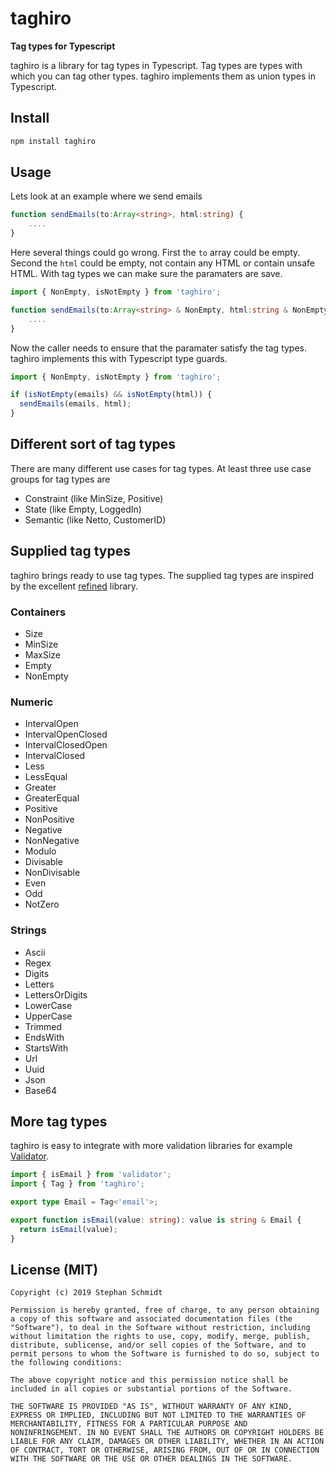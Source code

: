 # taghiro

**Tag types for Typescript**

taghiro is a library for tag types in Typescript. Tag types are types with which you can tag other types. taghiro implements them as union types in Typescript.

## Install

```bash
npm install taghiro
```

## Usage

Lets look at an example where we send emails

```typescript
function sendEmails(to:Array<string>, html:string) {
    ....
}
```

Here several things could go wrong. First the `to` array could be empty. Second the `html` could be empty, not contain any HTML or contain unsafe HTML. With tag types we can make sure the paramaters are save.

```typescript
import { NonEmpty, isNotEmpty } from 'taghiro';

function sendEmails(to:Array<string> & NonEmpty, html:string & NonEmpty) {
    ....
}
```

Now the caller needs to ensure that the paramater satisfy the tag types. taghiro implements this with Typescript type guards.

```typescript
import { NonEmpty, isNotEmpty } from 'taghiro';

if (isNotEmpty(emails) && isNotEmpty(html)) {
  sendEmails(emails, html);
}
```

## Different sort of tag types

There are many different use cases for tag types. At least three use case groups for tag types are

- Constraint (like MinSize, Positive)
- State (like Empty, LoggedIn)
- Semantic (like Netto, CustomerID)

## Supplied tag types

taghiro brings ready to use tag types. The supplied tag types are inspired by the excellent [refined](https://github.com/fthomas/refined) library.

### Containers

- Size
- MinSize
- MaxSize
- Empty
- NonEmpty

### Numeric

- IntervalOpen
- IntervalOpenClosed
- IntervalClosedOpen
- IntervalClosed
- Less
- LessEqual
- Greater
- GreaterEqual
- Positive
- NonPositive
- Negative
- NonNegative
- Modulo
- Divisable
- NonDivisable
- Even
- Odd
- NotZero

### Strings

- Ascii
- Regex
- Digits
- Letters
- LettersOrDigits
- LowerCase
- UpperCase
- Trimmed
- EndsWith
- StartsWith
- Url
- Uuid
- Json
- Base64

## More tag types

taghiro is easy to integrate with more validation libraries for example [Validator](https://www.npmjs.com/package/validator).

```typescript
import { isEmail } from 'validator';
import { Tag } from 'taghiro';

export type Email = Tag<'email'>;

export function isEmail(value: string): value is string & Email {
  return isEmail(value);
}
```

## License (MIT)

```
Copyright (c) 2019 Stephan Schmidt

Permission is hereby granted, free of charge, to any person obtaining
a copy of this software and associated documentation files (the
"Software"), to deal in the Software without restriction, including
without limitation the rights to use, copy, modify, merge, publish,
distribute, sublicense, and/or sell copies of the Software, and to
permit persons to whom the Software is furnished to do so, subject to
the following conditions:

The above copyright notice and this permission notice shall be
included in all copies or substantial portions of the Software.

THE SOFTWARE IS PROVIDED "AS IS", WITHOUT WARRANTY OF ANY KIND,
EXPRESS OR IMPLIED, INCLUDING BUT NOT LIMITED TO THE WARRANTIES OF
MERCHANTABILITY, FITNESS FOR A PARTICULAR PURPOSE AND
NONINFRINGEMENT. IN NO EVENT SHALL THE AUTHORS OR COPYRIGHT HOLDERS BE
LIABLE FOR ANY CLAIM, DAMAGES OR OTHER LIABILITY, WHETHER IN AN ACTION
OF CONTRACT, TORT OR OTHERWISE, ARISING FROM, OUT OF OR IN CONNECTION
WITH THE SOFTWARE OR THE USE OR OTHER DEALINGS IN THE SOFTWARE.
```

